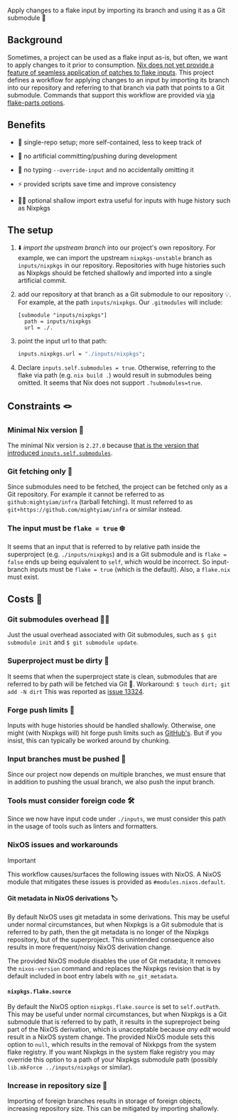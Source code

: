 Apply changes to a flake input by importing its branch and using it as a Git submodule 🤯

## Background

Sometimes, a project can be used as a flake input as-is,
but often, we want to apply changes to it prior to consumption.
[Nix does not yet provide a feature of seamless application of patches to flake inputs](https://github.com/NixOS/nix/issues/3920).
This project defines a workflow for applying changes to an input
by importing its branch into our repository
and referring to that branch via path that points to a Git submodule.
Commands that support this workflow are provided via
[via flake-parts options](https://flake.parts/options/input-branches.html).

## Benefits

- 🐬 single-repo setup; more self-contained, less to keep track of

- 💃 no artificial committing/pushing during development

- 🕺 no typing `--override-input` and no accidentally omitting it

- ⚡ provided scripts save time and improve consistency

- 🧚‍♀️ optional shallow import extra useful for inputs with huge history such as Nixpkgs

## The setup

1. ⬇️ _import the upstream branch_ into our project's own repository.
   For example, we can import the upstream `nixpkgs-unstable` branch as `inputs/nixpkgs` in our repository.
   Repositories with huge histories such as Nixpkgs should be fetched shallowly
   and imported into a single artificial commit.

2. add our repository at that branch as a Git submodule to our repository 💡.
   For example, at the path `inputs/nixpkgs`. Our `.gitmodules` will include:

   ```
   [submodule "inputs/nixpkgs"]
     path = inputs/nixpkgs
     url = ./.
   ```

3. point the input url to that path:

   ```nix
   inputs.nixpkgs.url = "./inputs/nixpkgs";
   ```

4. Declare `inputs.self.submodules = true`.
   Otherwise, referring to the flake via path (e.g. `nix build .`)
   would result in submodules being omitted.
   It seems that Nix does not support `.?submodules=true`.

## Constraints 🪢

### Minimal Nix version 🔖

The minimal Nix version is `2.27.0`
because [that is the version that introduced `inputs.self.submodules`](https://nix.dev/manual/nix/2.27/release-notes/rl-2.27.html).

### Git fetching only 🐢

Since submodules need to be fetched,
the project can be fetched only as a Git repository.
For example it cannot be referred to as `github:mightyiam/infra` (tarball fetching).
It must referred to as `git+https://github.com/mightyiam/infra` or similar instead.

### The input must be `flake = true` ❄️

It seems that an input that is referred to
by relative path inside the superproject (e.g. `./inputs/nixpkgs`)
and is a Git submodule and is `flake = false`
ends up being equivalent to `self`, which would be incorrect.
So input-branch inputs must be `flake = true` (which is the default).
Also, a `flake.nix` must exist.

## Costs 💸

### Git submodules overhead 🤹‍♂️

Just the usual overhead associated with Git submodules,
such as `$ git submodule init` and `$ git submodule update`.

### Superproject must be dirty 🧹

It seems that when the superproject state is clean,
submodules that are referred to by path will be fetched via Git 🤕.
Workaround: `$ touch dirt; git add -N dirt`
This was reported as [issue 13324](https://github.com/NixOS/nix/issues/13324).

### Forge push limits 🚫

Inputs with huge histories should be handled shallowly.
Otherwise, one might (with Nixpkgs will) hit forge push limits such as
[GitHub's](https://docs.github.com/en/get-started/using-git/troubleshooting-the-2-gb-push-limit).
But if you insist, this can typically be worked around by chunking.

### Input branches must be pushed 🫸

Since our project now depends on multiple branches,
we must ensure that in addition to pushing the usual branch,
we also push the input branch.

### Tools must consider foreign code 🛠️

Since we now have input code under `./inputs`,
we must consider this path in the usage of tools such as linters and formatters.

### NixOS issues and workarounds

> [!IMPORTANT]
> This workflow causes/surfaces the following issues with NixOS.
> A NixOS module that mitigates these issues is provided
> as `#modules.nixos.default`.

#### Git metadata in NixOS derivations 🏷️

By default NixOS uses git metadata in some derivations.
This may be useful under normal circumstances,
but when Nixpkgs is a Git submodule that is referred to by path,
then the git metadata is no longer of the Nixpkgs repository, but of the superproject.
This unintended consequence also results in more frequent/noisy NixOS derivation change.

The provided NixOS module disables the use of Git metadata;
It removes the `nixos-version` command
and replaces the Nixpkgs revision that is by default included in boot entry labels
with `no_git_metadata`.

#### `nixpkgs.flake.source`

By default the NixOS option `nixpkgs.flake.source` is set to `self.outPath`.
This may be useful under normal circumstances,
but when Nixpkgs is a Git submodule that is referred to by path,
it results in the supreproject being part of the NixOS derivation,
which is unacceptable because _any edit_ would result in a NixOS system change.
The provided NixOS module sets this option to `null`,
which results in the removal of Nixkpgs from the system flake registry.
If you want Nixpkgs in the system flake registry
you may override this option to a path of your Nixpkgs submodule path
(possibly `lib.mkForce ../inputs/nixpkgs` or similar).

### Increase in repository size 🦛

Importing of foreign branches results in storage of foreign objects,
increasing repository size.
This can be mitigated by importing shallowly.
